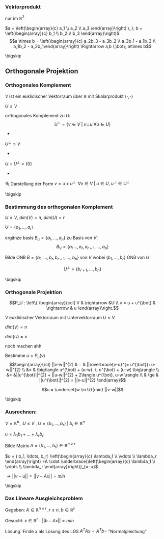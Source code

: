 ### Vektorprodukt

nur im $\mathbb{R}^3$

$a = \left(\begin{array}{c} a_1 \\ a_2 \\ a_3 \end{array}\right) \;,\; b = \left(\begin{array}{c} b_1 \\ b_2 \\ b_3 \end{array}\right)$
$$a \times b = \left(\begin{array}{c} a_2b_3 - a_3b_2 \\ a_3b_1 - a_1b_3 \\ a_1b_2 - a_2b_1\end{array}\right) \Rightarrow a,b \;\bot\; a\times b$$

\bigskip

## Orthogonale Projektion

### Orthogonales Komplement

$V$ ist ein euklidischer Vektorraum über $\mathbb{R}$ mit Skalarprodukt $\langle \cdot, \cdot\rangle$

$U \leq V$

orthogonales Komplement zu $U$:
$$U^{\bot}=\{v\in V \;|\; v \bot u \;\forall u \in U\}$$

*
$U^{\bot} \leq V$

*
$U \cap U^{\bot} = \{0\}$

*
$\exists_1$ Darstellung der Form $v =  u + u^{\bot}\;\;\forall v \in V  \;|\; u \in U,\; u^{\bot} \in U^{\bot}$

\bigskip

### Bestimmung des orthogonalen Komplement

$U \leq V, \; dim(V) = n, \;dim(U) = r$

$U = \langle a_1, \ldots, a_r \rangle$

$\text{ergänze basis } B_u = \{a_1, \ldots, a_n\}$ zu Basis von $V$:
$$B_V = \{a_1 \ldots, a_r, a_{r+1}, \ldots, a_n\}$$

Bilde ONB
$B = \{b_1, \ldots, b_r, b_{r+1}, \ldots, b_n\}$ von $V$ wobei $\{b_1, \ldots, b_r\}$ ONB von $U$

$$U^{\bot} = \{b_{r+1}, \ldots, b_{n}\}$$

\bigskip

### Orthogonale Projektion

$$P_U :
\left\{
\begin{array}{ccl}
V & \rightarrow  &U	\\
v = u + u^{\bot} & \rightarrow & u
\end{array}\right.$$

$V$ euklidischer Vektorraum mit Untervektorraum $U \leq V$

$dim(V) = n$

$dim(U) = v$

noch machen ahh

Bestimme $u = P_{u}(v)$
$$\begin{array}{rcl}
||v-w||^{2} & = & ||\overbrace{v-u}^{= u^{\bot}}+u-w||^{2} \\
 &= & \big\langle u^{\bot} + (u-w) ,\; u^{\bot} + (u-w) \big\rangle \\
&= &||u^{\bot}||^{2} + ||u-w||^{2} + 2\langle u^{\bot}, u-w \rangle \\
 & \ge  & ||u^{\bot}||^{2} = ||v-u||^{2}
\end{array}$$

$$u = \underset{w \in U}{min} ||v-w||$$

\bigskip

### Ausrechnen:

$V = \mathbb{R}^n$
$,\;U \leq V$
$,\;U = \langle b_1, \ldots, b_r \rangle \;|\; b_i \in \mathbb{R}^{n}$


$u = \lambda_1 b_1 + \ldots + \lambda_r b_r$

Bilde Matrix $A = (b_1, \ldots, b_r) \in \mathbb{R}^{n \times r}$

$u = ( b_1, \ldots, b_r) \left(\begin{array}{c} \lambda_1 \\ \vdots \\ \lambda_r \end{array}\right)
=A \cdot \underbrace{\left(\begin{array}{c} \lambda_1 \\ \vdots \\ \lambda_r \end{array}\right)}_{=: x}$


$\rightarrow ||v-u|| = ||v-Ax|| = min$

\bigskip

### Das Lineare Ausgleichsproblem

Gegeben:
$A \in \mathbb{R}^{n \times r},\; r \leq n,\; b \in \mathbb{R}^n$

Gesucht:
$x \in \mathbb{R}^r : ||b-Ax|| = min$

Lösung: Finde $x$ als Lösung des LGS $A^T A x = A^T b =$ "Normalgleichung"
